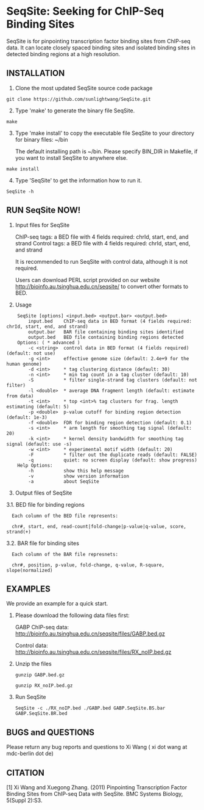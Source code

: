 # SeqSite: Seeking for ChIP-Seq Binding Sites

SeqSite is for pinpointing transcription factor binding sites 
from ChIP-seq data. It can locate closely spaced binding sites
and isolated binding sites in detected binding regions at a 
high resolution. 

##  INSTALLATION

1. Clone the most updated SeqSite source code package

  `git clone https://github.com/sunlightwang/SeqSite.git`

2. Type 'make' to generate the binary file SeqSite.

  `make`

3. Type 'make install' to copy the executable file SeqSite 
to your directory for binary files: ~/bin 

   The default installing path is ~/bin. 
   Please specify BIN_DIR in Makefile, if you want to install 
   SeqSite to anywhere else.

  `make install`

4. Type 'SeqSite' to get the information how to run it.

  `SeqSite -h`


## RUN SeqSite NOW!

1. Input files for SeqSite

    ChIP-seq tags: a BED file with 4 fields required: chrId, start, end, and strand
    Control tags:  a BED file with 4 fields required: chrId, start, end, and strand

    It is recommended to run SeqSite with control data, although it is 
    not required.

    Users can download PERL script provided on our website 
    http://bioinfo.au.tsinghua.edu.cn/seqsite/
    to convert other formats to BED. 


2. Usage
```
    SeqSite [options] <input.bed> <output.bar> <output.bed>
        input.bed    ChIP-seq data in BED format (4 fields required: chrId, start, end, and strand)
        output.bar   BAR file containing binding sites identified
        output.bed   BED file containing binding regions detected
    Options: ( * advanced )
        -c <string>  control data in BED format (4 fields required) (default: not use)
        -g <int>     effective genome size (default: 2.4e+9 for the human genome)
        -d <int>     * tag clustering distance (default: 30)
        -n <int>     * min tag count in a tag cluster (default: 10)
        -S           * filter single-strand tag clusters (default: not filter)
        -l <double>  * average DNA fragment length (default: estimate from data)
        -t <int>     * top <int>% tag clusters for frag. length estimating (default: 5)
        -p <double>  p-value cutoff for binding region detection (default: 1e-3)
        -f <double>  FDR for binding region detection (default: 0.1)
        -s <int>     * arm length for smoothing tag signal (default: 20)
        -k <int>     * kernel density bandwidth for smoothing tag signal (default: use -s)
        -w <int>     * experimental motif width (default: 20)
        -F           * filter out the duplicate reads (default: FALSE)
        -q           quiet: no screen display (default: show progress)
    Help Options:
        -h           show this help message
        -v           show version information
        -a           about SeqSite
```

3. Output files of SeqSite

  3.1. BED file for binding regions

      Each column of the BED file represents:

      chr#, start, end, read-count|fold-change|p-value|q-value, score, strand(+)

  3.2. BAR file for binding sites

      Each column of the BAR file represnets:

      chr#, position, p-value, fold-change, q-value, R-square, slope(normalized)


## EXAMPLES

We provide an example for a quick start.

1. Please download the following data files first:

    GABP ChIP-seq data: http://bioinfo.au.tsinghua.edu.cn/seqsite/files/GABP.bed.gz

    Control data:       http://bioinfo.au.tsinghua.edu.cn/seqsite/files/RX_noIP.bed.gz

2. Unzip the files
  
    `gunzip GABP.bed.gz`

    `gunzip RX_noIP.bed.gz`

3. Run SeqSite 

    `SeqSite -c ./RX_noIP.bed ./GABP.bed GABP.SeqSite.BS.bar GABP.SeqSite.BR.bed`


## BUGS and QUESTIONS

Please return any bug reports and questions to 
Xi Wang ( xi dot wang at mdc-berlin dot de)

## CITATION 

[1] Xi Wang and Xuegong Zhang. (2011) Pinpointing Transcription Factor Binding Sites from ChIP-seq Data with SeqSite. BMC Systems Biology, 5(Suppl 2):S3. 

